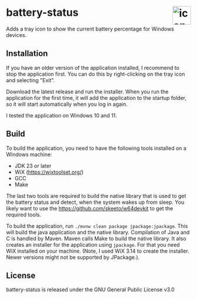 # battery-status <img src="jpackage/battery-status.ico" alt="icon" width="50" align="right"/>

Adds a tray icon to show the current battery percentage for Windows devices.

## Installation

If you have an older version of the application installed, I recommend to stop the application first. You can do this by
right-clicking on the tray icon and selecting "Exit".

Download the latest release and run the installer. When you run the application for the first time, it will add the
application to the startup folder, so it will start automatically when you log in again.

I tested the application on Windows 10 and 11.

## Build

To build the application, you need to have the following tools installed on a Windows machine:

- JDK 23 or later
- WiX (https://wixtoolset.org/)
- GCC
- Make

The last two tools are required to build the native library that is used to get the battery status and detect, when the
system wakes up from sleep. You likely want to use the https://github.com/skeeto/w64devkit to get the required tools.

To build the application, run `./mvnw clean package jpackage:jpackage`. This will build the java application and the native library.
Compilation of Java and C is handled by Maven. Maven calls Make to build the native library. It also creates an
installer for the application using `jpackage`. For that you need WiX installed on your machine. (Note, I used WiX 3.14
to create the installer. Newer versions might not be supported by JPackage.).

## License

battery-status is released under the GNU General Public License v3.0
